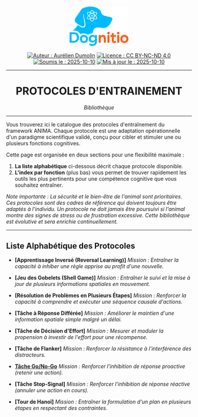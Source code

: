 <div align="center">

  <p align="center">
    <a href="https://aureliendumolin.github.io/dognitio/">
      <img src="../../../assets/branding/logo_dognitio_full_cut.png" alt="Logo Dognitio" width="160" />
    </a>
  </p>

  
  <a href="#"><img alt="Auteur : Aurélien Dumolin" src="https://img.shields.io/badge/Auteur-Aur%C3%A9lien%20Dumolin-blue.svg"></a>
  <a href="https://creativecommons.org/licenses/by-nc-nd/4.0/"><img alt="Licence : CC BY-NC-ND 4.0" src="https://img.shields.io/badge/Licence-CC--BY--NC--ND-orange.svg"></a>
  <a href="#"><img alt="Soumis le : 2025-10-10" src="https://img.shields.io/badge/Soumis%20le-2025--10--10-lightgrey.svg"></a>
  <a href="#"><img alt="Mis à jour le : 2025-10-10" src="https://img.shields.io/badge/Mis%20%C3%A0%20jour%20le-2025--10--10-lightgrey.svg"></a>
  
</div>

---

<div align="center">
  <h1>PROTOCOLES D'ENTRAINEMENT</h1>
  <em>Bibliothèque</em>
</div>

---

Vous trouverez ici le catalogue des protocoles d'entraînement du framework ANIMA. Chaque protocole est une adaptation opérationnelle d'un paradigme scientifique validé, conçu pour cibler et stimuler une ou plusieurs fonctions cognitives.

Cette page est organisée en deux sections pour une flexibilité maximale :
1.  **La liste alphabétique** ci-dessous décrit chaque protocole disponible.
2.  **L'index par fonction** (plus bas) vous permet de trouver rapidement les outils les plus pertinents pour une compétence cognitive que vous souhaitez entraîner.

*Note importante : La sécurité et le bien-être de l'animal sont prioritaires. Ces protocoles sont des cadres de référence qui doivent toujours être adaptés à l'individu. Un protocole ne doit jamais être poursuivi si l'animal montre des signes de stress ou de frustration excessive. Cette bibliothèque est évolutive et sera enrichie continuellement.*

---

## Liste Alphabétique des Protocoles

- **[Apprentissage Inversé (Reversal Learning)]**
  *Mission : Entraîner la capacité à inhiber une règle apprise au profit d'une nouvelle.*

- **[Jeu des Gobelets (Shell Game)]**
  *Mission : Entraîner le suivi et la mise à jour de plusieurs informations spatiales en mouvement.*

- **[Résolution de Problèmes en Plusieurs Étapes]**
  *Mission : Renforcer la capacité à comprendre et exécuter une séquence causale d'actions.*

- **[Tâche à Réponse Différée]**
  *Mission : Améliorer le maintien d'une information spatiale simple malgré un délai.*

- **[Tâche de Décision d'Effort]**
  *Mission : Mesurer et moduler la propension à investir de l'effort pour une récompense.*

- **[Tâche de Flanker]**
  *Mission : Renforcer la résistance à l'interférence des distracteurs.*

- **[Tâche Go/No-Go](./go-no-go_task.md)**
  *Mission : Renforcer l'inhibition de réponse proactive (retenir une action).*

- **[Tâche Stop-Signal]**
  *Mission : Renforcer l'inhibition de réponse réactive (annuler une action en cours).*

- **[Tour de Hanoï]**
  *Mission : Entraîner la formulation d'un plan en plusieurs étapes en respectant des contraintes.*
